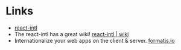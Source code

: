 # Links

- [react-intl](https://github.com/yahoo/react-intl)
- The react-intl has a great wiki! [react-intl | wiki](https://github.com/yahoo/react-intl/wiki)
- Internationalize your web apps on the client & server. [formatjs.io](http://formatjs.io/)
